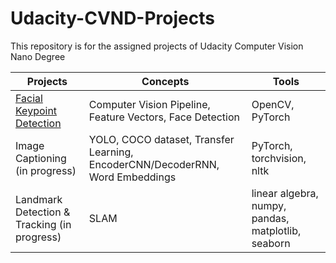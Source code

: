 # Udacity-CVND-Projects
This repository is for the assigned projects of Udacity Computer Vision Nano Degree

Projects | Concepts | Tools 
--- | --- | ---
[Facial Keypoint Detection](https://github.com/jonathanyeh0723/Udacity-CVND-Projects/tree/master/Project%201:%20Facial%20Keypoint%20Detection)| Computer Vision Pipeline, Feature Vectors, Face Detection| OpenCV, PyTorch
Image Captioning (in progress)| YOLO, COCO dataset, Transfer Learning, EncoderCNN/DecoderRNN, Word Embeddings | PyTorch, torchvision, nltk
Landmark Detection & Tracking (in progress)| SLAM  | linear algebra, numpy, pandas, matplotlib, seaborn
